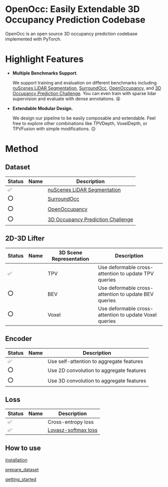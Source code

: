 # OpenOcc: Easily Extendable 3D Occupancy Prediction Codebase
OpenOcc is an open source 3D occupancy prediction codebase implemented with PyTorch.

# Highlight Features

- **Multiple Benchmarks Support**. 

  We support training and evaluation on different benchmarks including [nuScenes LiDAR Segmentation](https://www.nuscenes.org/lidar-segmentation), [SurroundOcc](https://github.com/weiyithu/SurroundOcc), [OpenOccupancy](https://github.com/JeffWang987/OpenOccupancy), and [3D Occupancy Prediction Challenge](https://github.com/CVPR2023-3D-Occupancy-Prediction/CVPR2023-3D-Occupancy-Prediction). You can even train with sparse lidar supervision and evaluate with dense annotations. :stuck_out_tongue_closed_eyes:

- **Extendable Modular Design.** 

  We design our pipeline to be easily composable and extendable. Feel free to explore other combinations like TPVDepth, VoxelDepth, or TPVFusion with simple modifications. :wink:

# Method

## Dataset 

| Status             | Name | Description                                                  |
| ------------------ | ---- | ------------------------------------------------------------ |
| :white_check_mark: |      | [nuScenes LiDAR Segmentation](https://www.nuscenes.org/lidar-segmentation) |
| :o:                |      | [SurroundOcc](https://github.com/weiyithu/SurroundOcc)       |
| :o:                |      | [OpenOccupancy](https://github.com/JeffWang987/OpenOccupancy) |
| :o:                |      | [3D Occupancy Prediction Challenge](https://github.com/CVPR2023-3D-Occupancy-Prediction/CVPR2023-3D-Occupancy-Prediction) |

## 2D-3D Lifter

| Status             | Name | 3D Scene Representation | Description                                            |
| ------------------ | ---- | ----------------------- | ------------------------------------------------------ |
| :white_check_mark: |      | TPV                     | Use deformable cross-attention to update TPV queries   |
| :o:                |      | BEV                     | Use deformable cross-attention to update BEV queries   |
| :o:                |      | Voxel                   | Use deformable cross-attention to update Voxel queries |

## Encoder

| Status             | Name | Description                              |
| ------------------ | ---- | ---------------------------------------- |
| :white_check_mark: |      | Use self-attention to aggregate features |
| :o:                |      | Use 2D convolution to aggregate features |
| :o:                |      | Use 3D convolution to aggregate features |

## Loss

| Status             | Name | Description                           |
| ------------------ | ---- | ------------------------------------- |
| :white_check_mark: |      | Cross-entropy loss                    |
| :white_check_mark: |      | [Lovasz-softmax loss](Lovasz-softmax) |

## How to use

[installation](docs/installation.md)

[prepare_dataset](docs/prepare_dataset.md)

[getting_started](docs/get_started.md)
